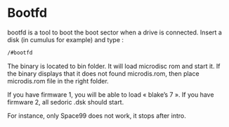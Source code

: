 # Bootfd

bootfd is a tool to boot the boot sector when a drive is connected. Insert a disk (in cumulus for example) and type :

``` bash
/#bootfd
```

The binary is located to bin folder. It will load microdisc rom and start it. If the binary displays that it does not found microdis.rom, then place microdis.rom file in the right folder.

If you have firmware 1, you will be able to load « blake’s 7 ». If you have firmware 2, all sedoric .dsk should start.

For instance, only Space99 does not work, it stops after intro.
